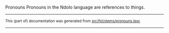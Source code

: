 Pronouns
Pronouns in the Ndolo language are references to things.

* * *

<small>This (part of) documentation was generated from [src/fst/stems/pronouns.lexc](https://github.com/giellalt/lang-ndl/blob/main/src/fst/stems/pronouns.lexc)</small>

---

